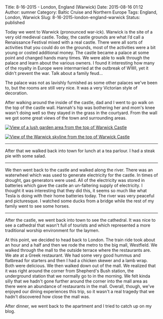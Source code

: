 Title: 8-16-2015 - London, England (Warwick)
Date: 2015-08-16 01:12
Author: sumner
Category: Baltic Cruise and Northern Europe
Tags: England, London, Warwick
Slug: 8-16-2015-london-england-warwick
Status: published

Today we went to Warwick (pronounced war-ick). Warwick is the site of a very old
medieval castle. Today, the castle grounds are what I’d call a Renaissance
Festival mixed with a real castle. There were all sorts of activities that you
could do on the grounds, most of the activities were a bit young or costed
additional money. The castle became a palace at some point and changed hands
many times. We were able to walk through the palace and learn about the various
owners. I found it interesting how many of the royalty in Europe were
intermarried at the outbreak of WWI, yet it didn't prevent the war. Talk about a
family feud...

The palace was not as lavishly furnished as some other palaces we've been to,
but the rooms are still very nice. It was a very Victorian style of decoration.

After walking around the inside of the castle, dad and I went to go walk on the
top of the castle wall. Hannah's hip was bothering her and mom's knee wasn't
doing well so they stayed in the grass in the courtyard.  From the wall we got
some great views of the town and surrounding areas.

[![View of a lush garden area from the top of Warwick Castle]({static}/images/baltic-cruise/warwick1.jpg)]({static}/images/baltic-cruise/warwick1.jpg)

[![View of the Warwick skyline from the top of Warwick Castle]({static}/images/baltic-cruise/warwick2.jpg)]({static}/images/baltic-cruise/warwick2.jpg)

------------------------------------------------------------------------

After that we walked back into town for lunch at a tea parlour. I had a steak
pie with some salad.

------------------------------------------------------------------------

We then went back to the castle and walked along the river. There was an
waterwheel which was used to generate electricity for the castle. In times of
drought, gas generators were used. All of the electricity was stored in
batteries which gave the castle an un-faltering supply of electricity. I thought
it was interesting that they did this, it seems so much like what Tesla is doing
with their home batteries today. The river was very peaceful and picturesque. I
watched some ducks from a bridge while the rest of my family went to see some
horses.

------------------------------------------------------------------------

After the castle, we went back into town to see the cathedral. It was nice to
see a cathedral that wasn't full of tourists and which represented a more
traditional worship environment for the laymen.

At this point, we decided to head back to London. The train ride took about an
hour and a half and then we rode the metro to the big mall, Westfield. We walked
through the mall to the outside terrace where the restaurants are. We ate at a
Greek restaurant. We had some very good hummus and flatbread for starters and
then I had a chicken skewer and a lamb wrap. Both were delicious. We then walked
down out of the mall. We realized that it was right around the corner from
Shepherd's Bush station, the underground station that we normally go to in the
morning.  We felt kinda silly that we hadn't gone further around the corner into
the mall area as there were an abundance of restaurants in the mall.  Overall,
though, we've enjoyed our dining experiences this trip, so it wasn't a real
tragedy that we hadn't discovered how close the mall was.

After dinner, we went back to the apartment and I tried to catch up on my blog.
